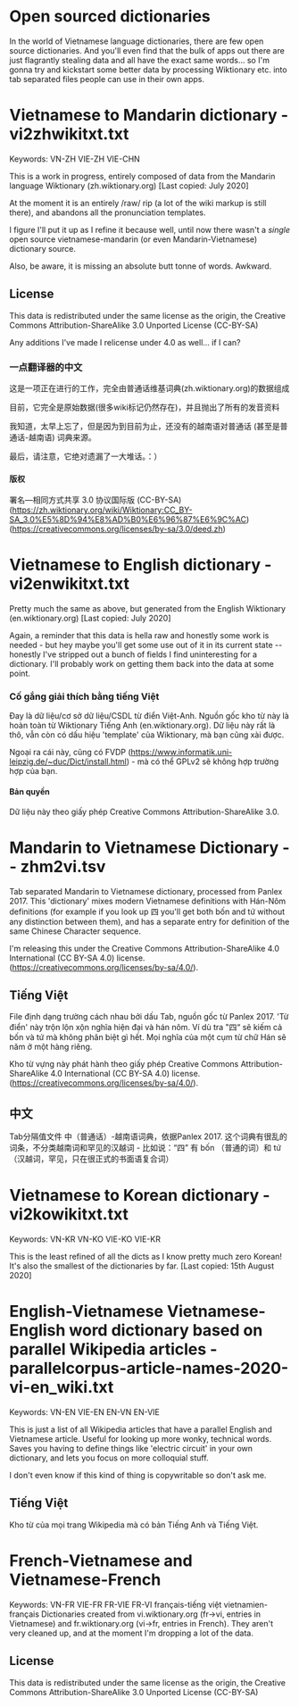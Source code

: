 # Open sourced dictionaries

In the world of Vietnamese language dictionaries, there are few open source dictionaries. And you'll even find that the bulk of apps out there are just flagrantly stealing data and all have the exact same words... so I'm gonna try and kickstart some better data by processing Wiktionary etc. into tab separated files people can use in their own apps.

# Vietnamese to Mandarin dictionary - vi2zhwikitxt.txt
Keywords: VN-ZH VIE-ZH VIE-CHN

This is a work in progress, entirely composed of data from the Mandarin language Wiktionary (zh.wiktionary.org) [Last copied: July 2020]

At the moment it is an entirely /raw/ rip (a lot of the wiki markup is still there), and abandons all the pronunciation templates.

I figure I'll put it up as I refine it because well, until now there wasn't a *single* open source vietnamese-mandarin (or even Mandarin-Vietnamese) dictionary source.

Also, be aware, it is missing an absolute butt tonne of words. Awkward.

## License
This data is redistributed under the same license as the origin, the Creative Commons Attribution-ShareAlike 3.0 Unported License (CC-BY-SA)

Any additions I've made I relicense under 4.0 as well... if I can?

### 一点翻译器的中文

这是一项正在进行的工作，完全由普通话维基词典(zh.wiktionary.org)的数据组成

目前，它完全是原始数据(很多wiki标记仍然存在)，并且抛出了所有的发音资料

我知道，太早上忘了，但是因为到目前为止，还没有的越南语对普通话 (甚至是普通话-越南语) 词典来源。

最后，请注意，它绝对遗漏了一大堆话。：）

#### 版权
署名—相同方式共享 3.0 协议国际版 (CC-BY-SA) (https://zh.wiktionary.org/wiki/Wiktionary:CC_BY-SA_3.0%E5%8D%94%E8%AD%B0%E6%96%87%E6%9C%AC) (https://creativecommons.org/licenses/by-sa/3.0/deed.zh)

# Vietnamese to English dictionary - vi2enwikitxt.txt
Pretty much the same as above, but generated from the English Wiktionary (en.wiktionary.org) [Last copied: July 2020]

Again, a reminder that this data is hella raw and honestly some work is needed - but hey maybe you'll get some use out of it in its current state -- honestly I've stripped out a bunch of fields I find uninteresting for a dictionary. I'll probably work on getting them back into the data at some point.

### Cố gắng giải thích bằng tiếng Việt
Đay là dữ liệu/cơ sở dữ liệu/CSDL từ điển Việt-Anh. Nguồn gốc kho từ này là hoàn toàn từ Wiktionary Tiếng Anh (en.wiktionary.org). Dữ liệu này rất là thô, vẫn còn có dấu hiệu 'template' của Wiktionary, mà bạn cũng xài được.

Ngoại ra cái này, cũng có FVDP (https://www.informatik.uni-leipzig.de/~duc/Dict/install.html) - mà có thể GPLv2 sẽ không hợp trường hợp của bạn.

#### Bản quyền
Dữ liệu này theo giấy phép Creative Commons Attribution-ShareAlike 3.0.

# Mandarin to Vietnamese Dictionary -- zhm2vi.tsv
Tab separated Mandarin to Vietnamese dictionary, processed from Panlex 2017. This 'dictionary' mixes modern Vietnamese definitions with Hán-Nôm definitions (for example if you look up 四 you'll get both bốn and tứ without any distinction between them), and has a separate entry for definition of the same Chinese Character sequence.

I'm releasing this under the Creative Commons Attribution-ShareAlike 4.0 International (CC BY-SA 4.0) license. (https://creativecommons.org/licenses/by-sa/4.0/). 

## Tiếng Việt
File định dạng trường cách nhau bởi dấu Tab, nguồn gốc từ Panlex 2017. 'Từ điển' này trộn lộn xộn nghĩa hiện đại và hán nôm. Ví dù tra "四“ sẽ kiếm cả bốn và tứ mà không phân biệt gì hết. Mọi nghĩa của một cụm từ chữ Hán sẽ năm ở một hàng riêng.

Kho từ vựng này phát hành theo giấy phép Creative Commons Attribution-ShareAlike 4.0 International (CC BY-SA 4.0) license. (https://creativecommons.org/licenses/by-sa/4.0/). 

## 中文
Tab分隔值文件 中（普通话）-越南语词典，依据Panlex 2017. 这个词典有很乱的词条，不分类越南词和罕见的汉越词 - 比如说：“四” 有 bốn （普通的词）和 tứ （汉越词，罕见，只在很正式的书面语复合词）

# Vietnamese to Korean dictionary - vi2kowikitxt.txt
Keywords: VN-KR VN-KO VIE-KO VIE-KR

This is the least refined of all the dicts as I know pretty much zero Korean! It's also the smallest of the dictionaries by far. [Last copied: 15th August 2020]

# English-Vietnamese Vietnamese-English word dictionary based on parallel Wikipedia articles - parallelcorpus-article-names-2020-vi-en_wiki.txt
Keywords: VN-EN VIE-EN EN-VN EN-VIE

This is just a list of all Wikipedia articles that have a parallel English and Vietnamese article. Useful for looking up more wonky, technical words. Saves you having to define things like 'electric circuit' in your own dictionary, and lets you focus on more colloquial stuff.

I don't even know if this kind of thing is copywritable so don't ask me.

## Tiếng Việt
Kho từ của mọi trang Wikipedia mà có bản Tiếng Anh và Tiếng Việt.

# French-Vietnamese and Vietnamese-French
Keywords: VN-FR VIE-FR FR-VIE FR-VI français-tiếng việt vietnamien-français
Dictionaries created from vi.wiktionary.org (fr->vi, entries in Vietnamese) and fr.wiktionary.org (vi->fr, entries in French). They aren't very cleaned up, and at the moment I'm dropping a lot of the data.

## License
This data is redistributed under the same license as the origin, the Creative Commons Attribution-ShareAlike 3.0 Unported License (CC-BY-SA)